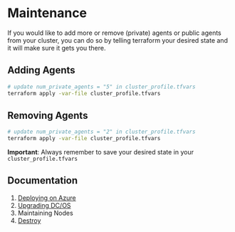 # Maintenance

If you would like to add more or remove (private) agents or public agents from your cluster, you can do so by telling terraform your desired state and it will make sure it gets you there.

## Adding Agents

```bash
# update num_private_agents = "5" in cluster_profile.tfvars
terraform apply -var-file cluster_profile.tfvars
```

## Removing Agents

```bash
# update num_private_agents = "2" in cluster_profile.tfvars
terraform apply -var-file cluster_profile.tfvars
```

**Important**: Always remember to save your desired state in your `cluster_profile.tfvars`

## Documentation

1. [Deploying on Azure](./INSTALL.md)
2. [Upgrading DC/OS](./UPGRADE.md)
3. Maintaining Nodes
4. [Destroy](./DESTROY.md)
